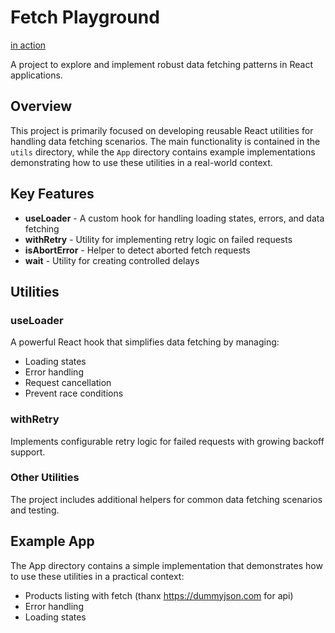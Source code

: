 # Fetch Playground

[in action](https://react-fetch-playground.vercel.app/)

A project to explore and implement robust data fetching patterns in React applications.

## Overview

This project is primarily focused on developing reusable React utilities 
for handling data fetching scenarios. The main functionality is contained in the `utils` directory,
while the `App` directory contains example implementations demonstrating how to use these utilities
in a real-world context.

## Key Features

- **useLoader** - A custom hook for handling loading states, errors, and data fetching
- **withRetry** - Utility for implementing retry logic on failed requests
- **isAbortError** - Helper to detect aborted fetch requests
- **wait** - Utility for creating controlled delays

## Utilities

### useLoader

A powerful React hook that simplifies data fetching by managing:
- Loading states
- Error handling
- Request cancellation
- Prevent race conditions

### withRetry

Implements configurable retry logic for failed requests with growing backoff support.

### Other Utilities

The project includes additional helpers for common data fetching scenarios and testing.

## Example App

The App directory contains a simple implementation that demonstrates how to use these utilities 
in a practical context:
- Products listing with fetch (thanx https://dummyjson.com for api)
- Error handling
- Loading states
